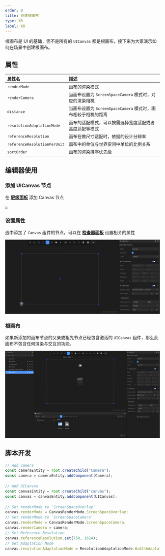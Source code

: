```yaml
---
order: 0
title: 创建根画布
type: XR
label: XR
---
```


根画布是 UI 的基础，但不是所有的 `UICanvas` 都是根画布，接下来为大家演示如何在场景中创建根画布。

## 属性

| 属性名                       | 描述                                                          |
| :--------------------------- | :------------------------------------------------------------ |
| `renderMode`                 | 画布的渲染模式                                                |
| `renderCamera`               | 当画布设置为 `ScreenSpaceCamera` 模式时，对应的渲染相机       |
| `distance`                   | 当画布设置为 `ScreenSpaceCamera` 模式时，画布相较于相机的距离 |
| `resolutionAdaptationMode`   | 画布的适配模式，可以按需选择宽度适配或者高度适配等模式        |
| `referenceResolution`        | 画布在做尺寸适配时，依据的设计分辨率                          |
| `referenceResolutionPerUnit` | 画布中的单位与世界空间中单位的比例关系                        |
| `sortOrder`                  | 画布的渲染排序优先级                                          |

## 编辑器使用

### 添加 UICanvas 节点

在 **[层级面板](/docs/interface/hierarchy/)** 添加 Canvas 节点

<img src="![alt text](<2025-01-24 15.50.47.gif>)" style="zoom:50%;" />

### 设置属性

选中添加了 `Canvas` 组件的节点，可以在 **[检查器面板](/docs/interface/inspector)** 设置相关的属性

![alt text](<2025-01-24 23.01.32.gif>)

### 根画布

如果新添加的画布节点的父亲或祖先节点已经包含激活的 `UICanvas` 组件，那么此画布不包含任何渲染与交互的功能。

![alt text](<2025-01-24 23.03.11.gif>)

## 脚本开发

```typescript
// Add camera
const cameraEntity = root.createChild("Camera");
const camera = cameraEntity.addComponent(Camera);

// Add UICanvas
const canvasEntity = root.createChild("canvas");
const canvas = canvasEntity.addComponent(UICanvas);

// Set renderMode to `ScreenSpaceOverlay`
canvas.renderMode = CanvasRenderMode.ScreenSpaceOverlay;
// Set renderMode to `ScreenSpaceCamera`
canvas.renderMode = CanvasRenderMode.ScreenSpaceCamera;
canvas.renderCamera = camera;
// Set Reference Resolution
canvas.referenceResolution.set(750, 1624);
// Set Adaptation Mode
canvas.resolutionAdaptationMode = ResolutionAdaptationMode.WidthAdaptation;
```
